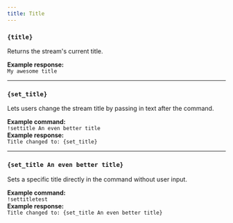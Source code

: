 ```yaml
---
title: Title
---
```


### `{title}`

Returns the stream's current title.

**Example response:**  
`My awesome title`

---

### `{set_title}`

Lets users change the stream title by passing in text after the command.

**Example command:**  
`!settitle An even better title`  
**Example response:**  
`Title changed to: {set_title}`

---

### `{set_title An even better title}`

Sets a specific title directly in the command without user input.

**Example command:**  
`!settitletest`  
**Example response:**  
`Title changed to: {set_title An even better title}`
